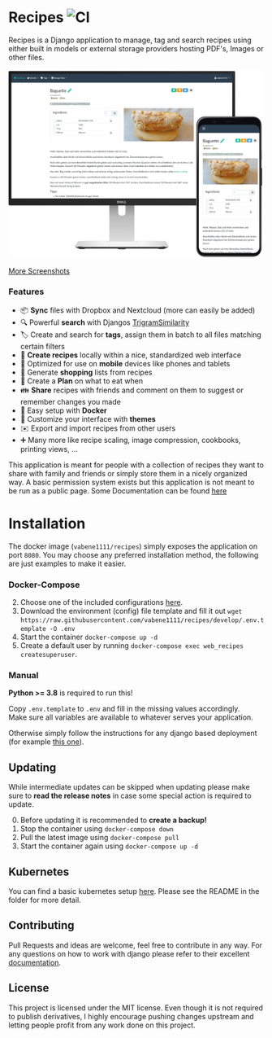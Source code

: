 # Recipes ![CI](https://github.com/vabene1111/recipes/workflows/Continous%20Integration/badge.svg?branch=develop)
Recipes is a Django application to manage, tag and search recipes using either built in models or external storage providers hosting PDF's, Images or other files.

![Preview](docs/preview.png)

[More Screenshots](https://imgur.com/a/V01151p)

### Features

- :package: **Sync** files with Dropbox and Nextcloud (more can easily be added)
- :mag: Powerful **search** with Djangos [TrigramSimilarity](https://docs.djangoproject.com/en/3.0/ref/contrib/postgres/search/#trigram-similarity)
- :label: Create and search for **tags**, assign them in batch to all files matching certain filters
- :page_facing_up: **Create recipes** locally within a nice, standardized web interface 
- :iphone: Optimized for use on **mobile** devices like phones and tablets
- :shopping_cart: Generate **shopping** lists from recipes
- :calendar: Create a **Plan** on what to eat when
- :family: **Share** recipes with friends and comment on them to suggest or remember changes you made
- :whale: Easy setup with **Docker**
- :art: Customize your interface with **themes**
- :envelope: Export and import recipes from other users
- :heavy_plus_sign: Many more like recipe scaling, image compression, cookbooks, printing views, ...

This application is meant for people with a collection of recipes they want to share with family and friends or simply 
store them in a nicely organized way. A basic permission system exists but this application is not meant to be run as a public page.
Some Documentation can be found [here](https://github.com/vabene1111/recipes/wiki)
# Installation

The docker image (`vabene1111/recipes`) simply exposes the application on port `8080`. You may choose any preferred installation method, the following are just examples to make it easier.

### Docker-Compose

2. Choose one of the included configurations [here](docs/docker).
2. Download the environment (config) file template and fill it out `wget https://raw.githubusercontent.com/vabene1111/recipes/develop/.env.template -O .env `
3. Start the container `docker-compose up -d`
4. Create a default user by running `docker-compose exec web_recipes createsuperuser`. 

### Manual
**Python >= 3.8** is required to run this! 

Copy `.env.template` to `.env` and fill in the missing values accordingly.  
Make sure all variables are available to whatever serves your application.

Otherwise simply follow the instructions for any django based deployment
(for example [this one](http://uwsgi-docs.readthedocs.io/en/latest/tutorials/Django_and_nginx.html)).

## Updating
While intermediate updates can be skipped when updating please make sure to **read the release notes** in case some special action is required to update.

0. Before updating it is recommended to **create a backup!**
1. Stop the container using `docker-compose down`
2. Pull the latest image using `docker-compose pull`
3. Start the container again using `docker-compose up -d`

## Kubernetes

You can find a basic kubernetes setup [here](docs/k8s/). Please see the README in the folder for more detail.

## Contributing
Pull Requests and ideas are welcome, feel free to contribute in any way.
For any questions on how to work with django please refer to their excellent [documentation](https://www.djangoproject.com/start/).

## License
This project is licensed under the MIT license. Even though it is not required to publish derivatives, I highly encourage pushing changes upstream and letting people profit from any work done on this project.
